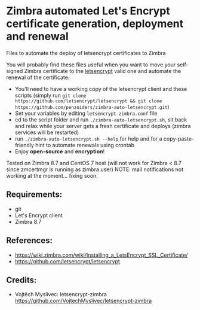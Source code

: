 # Zimbra automated Let's Encrypt certificate generation, deployment and renewal
Files to automate the deploy of letsencrypt certificates to Zimbra

You will probably find these files useful when you want to move your self-signed Zimbra certificate to the [letsencrypt](https://letsencrypt.org/) valid one and automate the renewal of the certificate.

 - You'll need to have a working copy of the letsencrypt client and these scripts (simply run `git clone https://github.com/letsencrypt/letsencrypt && git clone https://github.com/penzoiders/zimbra-auto-letsencrypt.git`)
 - Set your variables by editing `letsencrypt-zimbra.conf` file
 - cd to the script folder and run `./zimbra-auto-letsencrypt.sh`, sit back and relax while your server gets a fresh certificate and deploys (zimbra services will be restarted)
 - run `./zimbra-auto-letsencrypt.sh --help` for help and for a copy-paste-friendly hint to automate renewals using crontab
 - Enjoy **open-source** and **encryption**!

Tested on Zimbra 8.7 and CentOS 7 host (will not work for Zimbra < 8.7 since zmcertmgr is running as zimbra user)
NOTE: mail notifications not working at the moment... fixing soon.

## Requirements:
  - git
  - Let's Encrypt client
  - Zimbra 8.7

## References: 
  - https://wiki.zimbra.com/wiki/Installing_a_LetsEncrypt_SSL_Certificate/
  - https://github.com/letsencrypt/letsencrypt

## Credits:
  - Vojtěch Myslivec: letsencrypt-zimbra https://github.com/VojtechMyslivec/letsencrypt-zimbra
